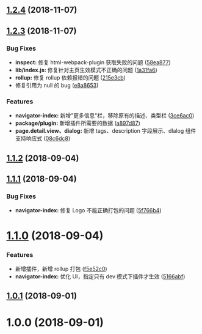 <a name="1.2.4"></a>

## [1.2.4](https://github.com/longshihui/vue-cli-plugin-navigator/compare/v1.2.3...v1.2.4) (2018-11-07)

<a name="1.2.3"></a>

## [1.2.3](https://github.com/longshihui/vue-cli-plugin-navigator/compare/v1.2.2...v1.2.3) (2018-11-07)

### Bug Fixes

-   **inspect:** 修复 html-webpack-plugin 获取失败的问题 ([58ea877](https://github.com/longshihui/vue-cli-plugin-navigator/commit/58ea877))
-   **lib/index.js:** 修复针对主页生效模式不正确的问题 ([1a31fa6](https://github.com/longshihui/vue-cli-plugin-navigator/commit/1a31fa6))
-   **rollup:** 修复 rollup 依赖报错的问题 ([215e3cb](https://github.com/longshihui/vue-cli-plugin-navigator/commit/215e3cb))
-   修复引用为 null 的 bug ([e8a8653](https://github.com/longshihui/vue-cli-plugin-navigator/commit/e8a8653))

### Features

-   **navigator-index:** 新增"更多信息"栏，移除原有的描述、类型栏 ([3ce6ac0](https://github.com/longshihui/vue-cli-plugin-navigator/commit/3ce6ac0))
-   **package/plugin:** 新增插件所需要的数据 ([a897d87](https://github.com/longshihui/vue-cli-plugin-navigator/commit/a897d87))
-   **page.detail.view、dialog:** 新增 tags、description 字段展示、dlalog 组件支持响应式 ([08c6dc8](https://github.com/longshihui/vue-cli-plugin-navigator/commit/08c6dc8))

<a name="1.1.2"></a>

## [1.1.2](https://github.com/longshihui/vue-cli-plugin-navigator/compare/v1.1.1...v1.1.2) (2018-09-04)

<a name="1.1.1"></a>

## [1.1.1](https://github.com/longshihui/vue-cli-plugin-navigator/compare/v1.1.0...v1.1.1) (2018-09-04)

### Bug Fixes

-   **navigator-index:** 修复 Logo 不能正确打包的问题 ([5f766b4](https://github.com/longshihui/vue-cli-plugin-navigator/commit/5f766b4))

<a name="1.1.0"></a>

# [1.1.0](https://github.com/longshihui/vue-cli-plugin-navigator/compare/v1.0.1...v1.1.0) (2018-09-04)

### Features

-   新增插件，新增 rollup 打包 ([f5e52c0](https://github.com/longshihui/vue-cli-plugin-navigator/commit/f5e52c0))
-   **navigator-index:** 优化 UI，指定只有 dev 模式下插件才生效 ([5166abf](https://github.com/longshihui/vue-cli-plugin-navigator/commit/5166abf))

<a name="1.0.1"></a>

## [1.0.1](https://github.com/longshihui/vue-cli-plugin-navigator/compare/v1.0.0...v1.0.1) (2018-09-01)

<a name="1.0.0"></a>

# 1.0.0 (2018-09-01)

